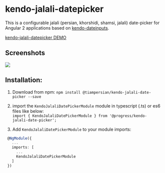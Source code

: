 # kendo-jalali-datepicker
This is a configurable jalali (persian, khorshidi, shamsi, jalali) date-picker for Angular 2 applications based on [kendo-dateinputs](https://www.telerik.com/kendo-angular-ui/components/dateinputs/).


[kendo-jalali-datepicker DEMO](https://tiampersian.github.io/kendo-jalali-datepicker/)
## Screenshots

![](https://github.com/tiampersian/kendo-jalali-datepicker/raw/main/src/assets/screenshot.png)

## Installation:
1. Download from npm:
`npm install @tiampersian/kendo-jalali-date-picker --save` 
2. import the `KendoJalaliDatePickerModule` module in typescript (.ts) or es6 files like below:  
 `import { KendoJalaliDatePickerModule } from '@progress/kendo-jalali-date-picker';`  

 3. Add `KendoJalaliDatePickerModule` to your module imports:  
```ts
 @NgModule({
   ...
   imports: [
     ...
     KendoJalaliDatePickerModule
   ]
 })
```
